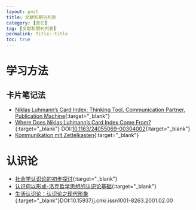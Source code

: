 ```yaml
---
layout: post
title: 文献和期刊列表
category: [其它]
tag: [文献和期刊列表]
permalink: Title::title
toc: true
---
```


# 学习方法
## 卡片笔记法
- [Niklas Luhmann’s Card Index: Thinking Tool,
Communication Partner, Publication Machine](https://pub.uni-bielefeld.de/download/2942475/2942530/jschmidt_2016_niklas%20luhmanns%20card%20index.pdf "Niklas Luhmann’s Card Index: Thinking Tool,
Communication Partner, Publication Machine"){:target="_blank"}
- [Where Does Niklas Luhmann’s Card Index Come From?](https://www.researchgate.net/publication/328624186_Where_Does_Niklas_Luhmann%27s_Card_Index_Come_From "Where Does Niklas Luhmann’s Card Index Come From?"){:target="_blank"} DOI:[10.1163/24055069-00304002](https://doi.org/10.1163/24055069-00304002 "10.1163/24055069-00304002"){:target="_blank"}
- [Kommunikation mit Zettelkasten](https://ckrybus.com/static/papers/luhmann1981.pdf "Kommunikation mit Zettelkasten"){:target="_blank"}

# 认识论
- [社会学认识论的初步探讨](# "社会学认识论的初步探讨"){:target="_blank"}
- [认识何以形成-洛克哲学思想的认识论基础](# "认识何以形成-洛克哲学思想的认识论基础"){:target="_blank"}
- [生活认识论：认识论之现代形象](# "生活认识论：认识论之现代形象"){:target="_blank"}DOI:10.15937/j.cnki.issn1001-8263.2001.02.00
